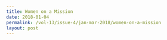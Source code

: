 ```yaml
---
title: Women on a Mission
date: 2018-01-04
permalink: /vol-13/issue-4/jan-mar-2018/women-on-a-mission
layout: post
---
```

